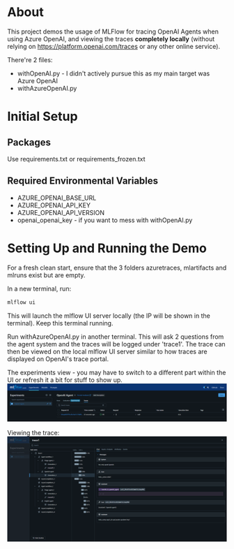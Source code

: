 # About
This project demos the usage of MLFlow for tracing OpenAI Agents when using Azure OpenAI, and viewing the traces **completely locally** (without relying on https://platform.openai.com/traces or any other online service).

There're 2 files:
- withOpenAI.py - I didn't actively pursue this as my main target was Azure OpenAI
- withAzureOpenAI.py

# Initial Setup
## Packages
Use requirements.txt or requirements_frozen.txt
## Required Environmental Variables
- AZURE_OPENAI_BASE_URL
- AZURE_OPENAI_API_KEY
- AZURE_OPENAI_API_VERSION
- openai_openai_key - if you want to mess with withOpenAI.py

# Setting Up and Running the Demo
For a fresh clean start, ensure that the 3 folders azuretraces, mlartifacts and mlruns exist but are empty.

In a new terminal, run:
```bash
mlflow ui
```
This will launch the mlflow UI server locally (the IP will be shown in the terminal). Keep this terminal running.

Run withAzureOpenAI.py in another terminal. This will ask 2 questions from the agent system and the traces will be logged under 'trace1'.
The trace can then be viewed on the local mlflow UI server similar to how traces are displayed on OpenAI's trace portal.

The experiments view - you may have to switch to a different part within the UI or refresh it a bit for stuff to show up.
![Experiements View on MLFlow UI](https://github.com/rehanga937/OpenAI-Agents---View-Traces-Locally-with-MLFlow/blob/main/images/experiments-traces.png)

Viewing the trace:
![Viewing the Trace](https://github.com/rehanga937/OpenAI-Agents---View-Traces-Locally-with-MLFlow/blob/main/images/trace1.png)

